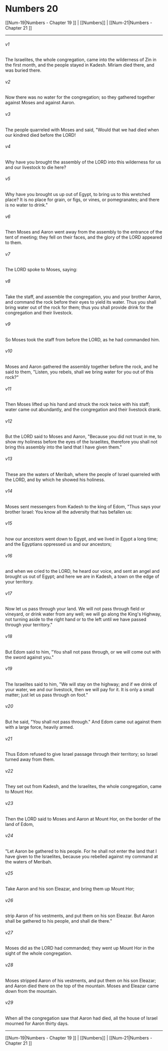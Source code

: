 # Numbers 20

[[Num-19|Numbers - Chapter 19 ]] | [[Numbers]] | [[Num-21|Numbers - Chapter 21 ]]
***

###### v1
The Israelites, the whole congregation, came into the wilderness of Zin in the first month, and the people stayed in Kadesh. Miriam died there, and was buried there.
###### v2
Now there was no water for the congregation; so they gathered together against Moses and against Aaron.
###### v3
The people quarreled with Moses and said, "Would that we had died when our kindred died before the LORD!
###### v4
Why have you brought the assembly of the LORD into this wilderness for us and our livestock to die here?
###### v5
Why have you brought us up out of Egypt, to bring us to this wretched place? It is no place for grain, or figs, or vines, or pomegranates; and there is no water to drink."
###### v6
Then Moses and Aaron went away from the assembly to the entrance of the tent of meeting; they fell on their faces, and the glory of the LORD appeared to them.
###### v7
The LORD spoke to Moses, saying:
###### v8
Take the staff, and assemble the congregation, you and your brother Aaron, and command the rock before their eyes to yield its water. Thus you shall bring water out of the rock for them; thus you shall provide drink for the congregation and their livestock.
###### v9
So Moses took the staff from before the LORD, as he had commanded him.
###### v10
Moses and Aaron gathered the assembly together before the rock, and he said to them, "Listen, you rebels, shall we bring water for you out of this rock?"
###### v11
Then Moses lifted up his hand and struck the rock twice with his staff; water came out abundantly, and the congregation and their livestock drank.
###### v12
But the LORD said to Moses and Aaron, "Because you did not trust in me, to show my holiness before the eyes of the Israelites, therefore you shall not bring this assembly into the land that I have given them."
###### v13
These are the waters of Meribah, where the people of Israel quarreled with the LORD, and by which he showed his holiness.
###### v14
Moses sent messengers from Kadesh to the king of Edom, "Thus says your brother Israel: You know all the adversity that has befallen us:
###### v15
how our ancestors went down to Egypt, and we lived in Egypt a long time; and the Egyptians oppressed us and our ancestors;
###### v16
and when we cried to the LORD, he heard our voice, and sent an angel and brought us out of Egypt; and here we are in Kadesh, a town on the edge of your territory.
###### v17
Now let us pass through your land. We will not pass through field or vineyard, or drink water from any well; we will go along the King's Highway, not turning aside to the right hand or to the left until we have passed through your territory."
###### v18
But Edom said to him, "You shall not pass through, or we will come out with the sword against you."
###### v19
The Israelites said to him, "We will stay on the highway; and if we drink of your water, we and our livestock, then we will pay for it. It is only a small matter; just let us pass through on foot."
###### v20
But he said, "You shall not pass through." And Edom came out against them with a large force, heavily armed.
###### v21
Thus Edom refused to give Israel passage through their territory; so Israel turned away from them.
###### v22
They set out from Kadesh, and the Israelites, the whole congregation, came to Mount Hor.
###### v23
Then the LORD said to Moses and Aaron at Mount Hor, on the border of the land of Edom,
###### v24
"Let Aaron be gathered to his people. For he shall not enter the land that I have given to the Israelites, because you rebelled against my command at the waters of Meribah.
###### v25
Take Aaron and his son Eleazar, and bring them up Mount Hor;
###### v26
strip Aaron of his vestments, and put them on his son Eleazar. But Aaron shall be gathered to his people, and shall die there."
###### v27
Moses did as the LORD had commanded; they went up Mount Hor in the sight of the whole congregation.
###### v28
Moses stripped Aaron of his vestments, and put them on his son Eleazar; and Aaron died there on the top of the mountain. Moses and Eleazar came down from the mountain.
###### v29
When all the congregation saw that Aaron had died, all the house of Israel mourned for Aaron thirty days.

***

[[Num-19|Numbers - Chapter 19 ]] | [[Numbers]] | [[Num-21|Numbers - Chapter 21 ]]
